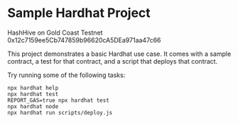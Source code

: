 # Sample Hardhat Project

HashHive on Gold Coast Testnet  
0x12c7159ee5Cb747859b96620cA5DEa971aa47c66

This project demonstrates a basic Hardhat use case. It comes with a sample contract, a test for that contract, and a script that deploys that contract.

Try running some of the following tasks:

```shell
npx hardhat help
npx hardhat test
REPORT_GAS=true npx hardhat test
npx hardhat node
npx hardhat run scripts/deploy.js
```
